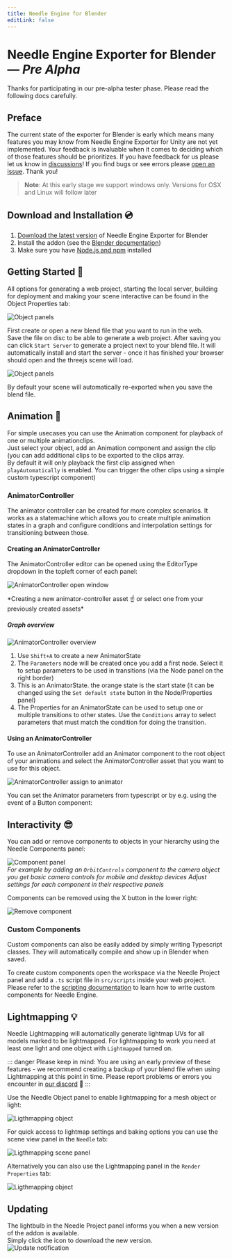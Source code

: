 ```yaml
---
title: Needle Engine for Blender
editLink: false
---
```


# Needle Engine Exporter for Blender — *Pre Alpha*

Thanks for participating in our pre-alpha tester phase. Please read the following docs carefully.   

## Preface

The current state of the exporter for Blender is early which means many features you may know from Needle Engine Exporter for Unity are not yet implemented. Your feedback is invaluable when it comes to deciding which of those features should be prioritizes. If you have feedback for us please let us know in [discussions](https://github.com/needle-tools/needle-engine-support/discussions)! If you find bugs or see errors please [open an issue](https://github.com/needle-tools/needle-engine-support/issues). Thank you!

> **Note**: At this early stage we support windows only. Versions for OSX and Linux will follow later

## Download and Installation 💿

1) [Download the latest version](https://engine.needle.tools/downloads/blender) of Needle Engine Exporter for Blender
2) Install the addon (see the [Blender documentation](https://docs.blender.org/manual/en/latest/editors/preferences/addons.html#installing-add-ons))
3) Make sure you have [Node.js and npm](https://fwd.needle.tools/needle-engine/docs/prerequisites) installed


## Getting Started 🚩

All options for generating a web project, starting the local server, building for deployment and making your scene interactive can be found in the Object Properties tab: 

 ![Object panels](/blender/object-panels.webp)

First create or open a new blend file that you want to run in the web.  
Save the file on disc to be able to generate a web project. After saving you can click `Start Server` to generate a project next to your blend file. It will automatically install and start the server - once it has finished your browser should open and the threejs scene will load.
 
 ![Object panels](/blender/project-panel.webp)

By default your scene will automatically re-exported when you save the blend file.

## Animation 🏇

For simple usecases you can use the Animation component for playback of one or multiple animationclips.  
Just select your object, add an Animation component and assign the clip (you can add additional clips to be exported to the clips array.  
By default it will only playback the first clip assigned when `playAutomatically` is enabled. You can trigger the other clips using a simple custom typescript component)  
<video-embed limit_height src="/docs/blender/animation.mp4" />   

### AnimatorController
The animator controller can be created for more complex scenarios. It works as a statemachine which allows you to create multiple animation states in a graph and configure conditions and interpolation settings for transitioning between those. 

#### Creating an AnimatorController

The AnimatorController editor can be opened using the EditorType dropdown in the topleft corner of each panel:

![AnimatorController open window](/blender/animatorcontroller-open.webp)

<video-embed limit_height max_height="188px" src="/docs/blender/animatorcontroller-create.mp4" /> 
*Creating a new animator-controller asset ☝ or select one from your previously created assets*  

##### Graph overview  
![AnimatorController overview](/blender/animatorcontroller-overview.webp)
1) Use `Shift+A` to create a new AnimatorState
2) The `Parameters` node will be created once you add a first node. Select it to setup parameters to be used in transitions (via the Node panel on the right border)
3) This is an AnimatorState. the orange state is the start state (it can be changed using the `Set default state` button in the Node/Properties panel)
4) The Properties for an AnimatorState can be used to setup one or multiple transitions to other states. Use the `Conditions` array to select parameters that must match the condition for doing the transition.

#### Using an AnimatorController

To use an AnimatorController add an Animator component to the root object of your animations and select the AnimatorController asset that you want to use for this object.

![AnimatorController assign to animator](/blender/animatorcontroller-assigning.webp)  

You can set the Animator parameters from typescript or by e.g. using the event of a Button component:

## Interactivity 😎

You can add or remove components to objects in your hierarchy using the Needle Components panel:

![Component panel](/blender/components-panel.webp)  
*For example by adding an `OrbitControls` component to the camera object*  
*you get basic camera controls for mobile and desktop devices*
*Adjust settings for each component in their respective panels*

Components can be removed using the X button in the lower right:

![Remove component](/blender/remove-component.webp)

### Custom Components
Custom components can also be easily added by simply writing Typescript classes. They will automatically compile and show up in Blender when saved.  

To create custom components open the workspace via the Needle Project panel and add a `.ts` script file in `src/scripts` inside your web project. Please refer to the [scripting documentation](http://docs.needle.tools/scripting) to learn how to write custom components for Needle Engine.


## Lightmapping 💡

Needle Lightmapping will automatically generate lightmap UVs for all models marked to be lightmapped. For lightmapping to work you need at least one light and one object with `Lightmapped` turned on.

::: danger Please keep in mind:
You are using an early preview of these features - we recommend creating a backup of your blend file when using Lightmapping at this point in time. Please report problems or errors you encounter in [our discord](https://discord.needle.tools) 🙏
::: 

Use the Needle Object panel to enable lightmapping for a mesh object or light: 

![Ligthmapping object](/blender/lightmapping-object.webp)

For quick access to lightmap settings and baking options you can use the scene view panel in the `Needle` tab:

![Ligthmapping scene panel](/blender/lightmapping-scene-panel.webp)
 
Alternatively you can also use the Lightmapping panel in the `Render Properties` tab:   

![Ligthmapping object](/blender/lightmapping-panel.webp)



## Updating

The lightbulb in the Needle Project panel informs you when a new version of the addon is available.  
Simply click the icon to download the new version.    
![Update notification](/blender/updates.webp)
